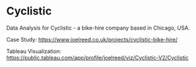 # Cyclistic
Data Analysis for Cyclistic - a bike-hire company based in Chicago, USA.

Case Study: 
https://www.joelreed.co.uk/projects/cyclistic-bike-hire/

Tableau Visualization: 
https://public.tableau.com/app/profile/joelreed/viz/Cyclistic-V2/Cyclistic
